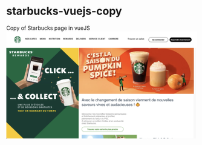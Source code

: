 # starbucks-vuejs-copy
Copy of Starbucks page in vueJS
![Capture d’écran 2022-10-22 à 10.24.32.png](starbucks.png)
